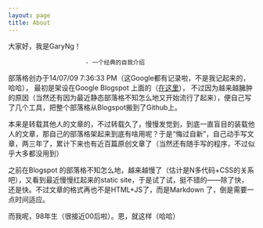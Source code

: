 ```yaml
---
layout: page
title: About
---
```


<p class="message">
  大家好，我是GaryNg！

                          - 一个经典的自我介绍
</p>

部落格创办于14/07/09 7:36:33 PM（这Google都有记录啦，不是我记起来的，哈哈）， 最初是架设在Google Blogspot 上面的（[在这里](http://garyngzhongbo.blogspot.com)）， 不过因为越来越臃肿的原因（当然还有因为最近静态部落格不知怎么地又开始流行了起来），便自己写了几个工具，把整个部落格从Blogspot搬到了Github上。

本来是转载其他人的文章的，不过转载久了，慢慢发觉到，到底一直盲目的装载他人的文章，那自己的部落格架起来到底有啥用呢？于是“悔过自新”，自己动手写文章，两三年了，累计下来也有近百篇原创文章了（当然还有随手写的程序，不过似乎大多都没用到）

之前在Blogspot 的部落格不知怎么地，越来越慢了（估计是N多代码+CSS的关系吧），又看到最近慢慢红起来的static site，于是试了试，挺不错的——除了快，还是快。不过文章的格式再也不是HTML+JS了，而是Markdown 了，倒是需要一点时间适应。

而我呢，98年生（很接近00后啦）。恩，就这样（哈哈）